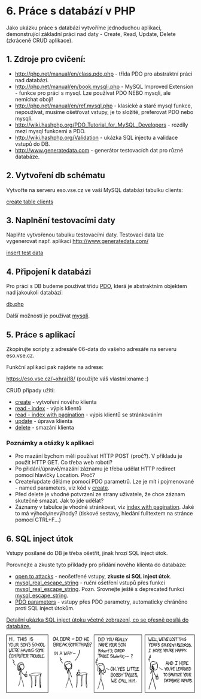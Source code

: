 # 6. Práce s databází v PHP

Jako ukázku práce s databází vytvoříme jednoduchou aplikaci, demonstrující základní práci nad daty - Create, Read, Update, Delete (zkráceně CRUD aplikace).

## 1. Zdroje pro cvičení:

* http://php.net/manual/en/class.pdo.php - třída PDO pro abstraktní práci nad databází.
* http://php.net/manual/en/book.mysqli.php - MySQL Improved Extension - funkce pro práci s mysql. Lze používat PDO NEBO mysqli, ale nemíchat obojí!
* http://php.net/manual/en/ref.mysql.php - klasické a staré mysql funkce, nepoužívat, musíme ošetřovat vstupy, je to složité, preferovat PDO nebo mysqli.
* http://wiki.hashphp.org/PDO_Tutorial_for_MySQL_Developers - rozdíly mezi mysql funkcemi a PDO.
* http://wiki.hashphp.org/Validation - ukázka SQL injectu a validace vstupů do DB.
* http://www.generatedata.com - generátor testovacích dat pro různé databáze.

## 2. Vytvoření db schématu

Vytvořte na serveru eso.vse.cz ve vaší MySQL databázi tabulku clients:

[create table clients](./06-schema.sql)

## 3. Naplnění testovacími daty

Naplňte vytvořenou tabulku testovacími daty. Testovací data lze vygenerovat např. aplikací http://www.generatedata.com/

[insert test data](./06-data.sql)

## 4. Připojení k databázi

Pro práci s DB budeme používat třídu [PDO](http://php.net/manual/en/class.pdo.php), která je abstraktním objektem nad jakoukoli databází:

[db.php](./06-app/db.php)

Další možností je používat [mysqli](http://php.net/manual/en/book.mysqli.php).

## 5. Práce s aplikací

Zkopírujte scripty z adresáře 06-data do vašeho adresáře na serveru eso.vse.cz.

Funkční aplikaci pak najdete na adrese:

https://eso.vse.cz/~xhraj18/ (použijte váš vlastní xname :)

CRUD případy užití:

* [create](./06-app/new_prepare.php) - vytvoření nového klienta
* [read - index](./06-app/index.php) - výpis klientů
* [read - index with pagination](./06-app/index_with_pagination.php) - výpis klientů se stránkováním
* [update](./06-app/update.php) - úprava klienta
* [delete](./06-app/delete.php) - smazání klienta

### Poznámky a otázky k aplikaci

* Pro mazání bychom měli používat HTTP POST (proč?). V příkladu je použit HTTP GET. Co třeba web roboti?
* Po přidání/úpravě/mazání záznamu je třeba udělat HTTP redirect pomocí hlavičky Location. Proč?
* Create/update děláme pomocí PDO parametrů. Lze je mít i pojmenované  - named parameters, viz kód v [create](./06-app/new_prepare.php).
* Před delete je vhodné potvrzení ze strany uživatele, že chce záznam skutečně smazat. Jak to jde udělat?
* Záznamy v tabulce je vhodné stránkovat, viz [index with pagination](./06-app/index_with_pagination.php). Jaké to má výhody/nevýhody? (tiskové sestavy, hledání fulltextem na stránce pomocí CTRL+F...)

## 6. SQL inject útok

Vstupy posílané do DB je třeba ošetřit, jinak hrozí SQL inject útok.

Porovnejte a zkuste tyto příklady pro přidání nového klienta do databáze:

* [open to attacks](./06-app/new_open.php) - neošetřené vstupy, **zkuste si SQL inject útok**.
* [mysql_real_escape_string](./06-app/new_escape.php) - ruční ošetření vstupů přes funkci [mysql_real_escape_string](http://php.net/mysql_real_escape_string). Pozn. Srovnejte ještě s deprecated funkcí [mysql_escape_string](http://php.net/mysql_escape_string).
* [PDO parameters](./06-app/new_prepare.php) - vstupy přes PDO parametry, automaticky chráněno proti SQL inject útokům.

[Detailní ukázka SQL inject útoku včetně zobrazení, co se přesně posílá do databáze.](./06-app/mysql_real_escape_string.php)

![Exploits of a mom](./exploits-of-a-mom.png)




